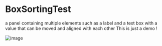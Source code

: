 # BoxSortingTest
a panel containing multiple elements such as a label and a text box with a value that can be moved and aligned with each other
This is just a demo !

![image](https://github.com/user-attachments/assets/62a1e8e0-ba5f-4909-8b51-4448d45f0d3f)
